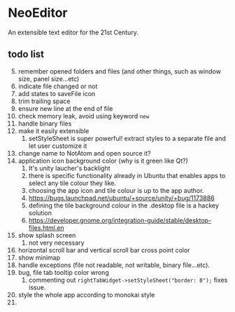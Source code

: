 # NeoEditor

An extensible text editor for the 21st Century.


## todo list

5. remember opened folders and files (and other things, such as window size, panel size...etc)
7. indicate file changed or not
8. add states to saveFile icon
9. trim trailing space
10. ensure new line at the end of file
11. check memory leak, avoid using keyword `new`
12. handle binary files
23. make it easily extensible
    1. setStyleSheet is super powerful! extract styles to a separate file and let user customize it
24. change name to NotAtom and open source it?
26. application icon background color (why is it green like Qt?)
    1. It's unity laucher's backlight
    2. there is specific functionality already in Ubuntu that enables apps to select any tile colour they like.
    3. choosing the app icon and tile colour is up to the app author.
    4. https://bugs.launchpad.net/ubuntu/+source/unity/+bug/1173886
    5. defining the tile background colour in the .desktop file is a hackey solution
    6. https://developer.gnome.org/integration-guide/stable/desktop-files.html.en
27. show splash screen
    1. not very necessary
31. horizontal scroll bar and vertical scroll bar cross point color
32. show minimap
33. handle exceptions (file not readable, not writable, binary file...etc).
34. bug, file tab tooltip color wrong
    1. commenting out `rightTabWidget->setStyleSheet("border: 0");` fixes issue.
35. style the whole app according to monokai style
36.
